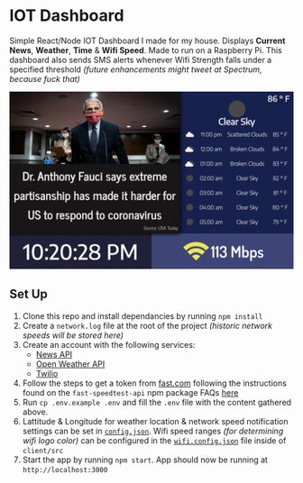 # IOT Dashboard

Simple React/Node IOT Dashboard I made for my house. Displays **Current News**, **Weather**, **Time** & **Wifi Speed**. Made to run on a Raspberry Pi. This dashboard also sends SMS alerts whenever Wifi Strength falls under a specified threshold _(future enhancements might tweet at Spectrum, because fuck that)_

![App Screenshot](./docs/app.png)

## Set Up

1. Clone this repo and install dependancies by running `npm install`
2. Create a `network.log` file at the root of the project _(historic network speeds will be stored here)_
3. Create an account with the following services:
   - [News API](https://newsapi.org/register)
   - [Open Weather API](https://openweathermap.org/api)
   - [Twilio](https://www.twilio.com)
4. Follow the steps to get a token from [fast.com](https://fast.com) following the instructions found on the `fast-speedtest-api` npm package FAQs [here](https://www.npmjs.com/package/fast-speedtest-api)
5. Run `cp .env.example .env` and fill the `.env` file with the content gathered above.
6. Lattitude & Longitude for weather location & network speed notification settings can be set in [`config.json`](./config.json). Wifi speed ranges _(for determining wifi logo color)_ can be configured in the [`wifi.config.json`](./client/src/wifi.config.json) file inside of `client/src`
7. Start the app by running `npm start`. App should now be running at `http://localhost:3000`
